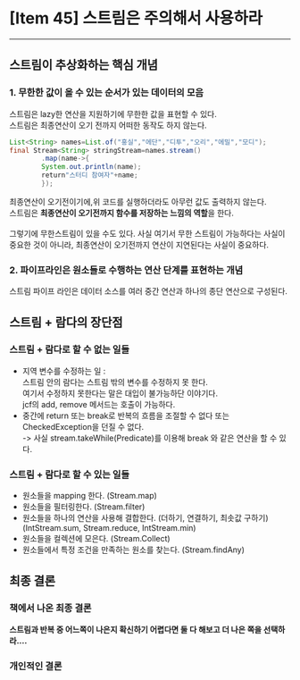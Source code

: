 # [Item 45] 스트림은 주의해서 사용하라

- - - -

## 스트림이 추상화하는 핵심 개념

### 1. 무한한 값이 올 수 있는 순서가 있는 데이터의 모음

스트림은 lazy한 연산을 지원하기에 무한한 값을 표현할 수 있다.<br>
스트림은 최종연산이 오기 전까지 어떠한 동작도 하지 않는다.

```java
List<String> names=List.of("홍실","에단","디투","오리","에밀","모디");
final Stream<String> stringStream=names.stream()
        .map(name->{
        System.out.println(name);
        return"스터디 참여자"+name;
        });
```

최종연산이 오기전이기에,위 코드를 실행하더라도 아무런 값도 출력하지 않는다.<br>
스트림은 **최종연산이 오기전까지 함수를 저장하는 느낌의 역할**을 한다.<br><br>
그렇기에 무한스트림이 있을 수도 있다. 사실 여기서 무한 스트림이 가능하다는 사실이 중요한 것이 아니라, 최종연산이 오기전까지 연산이 지연된다는 사실이 중요하다.

### 2. 파이프라인은 원소들로 수행하는 연산 단계를 표현하는 개념

스트림 파이프 라인은 데이터 소스를 여러 중간 연산과 하나의 종단 연산으로 구성된다.

## 스트림 + 람다의 장단점

### 스트림 + 람다로 할 수 없는 일들

- 지역 변수를 수정하는 일 : <br>
  스트림 안의 람다는 스트림 밖의 변수를 수정하지 못 한다.<br>
  여기서 수정하지 못한다는 말은 대입이 불가능하단 이야기다.<br>
  jcf의 add, remove 메서드는 호출이 가능하다. <br>
- 중간에 return 또는 break로 반복의 흐름을 조절할 수 없다 또는 CheckedException을 던질 수 없다.<br>
  -> 사실 stream.takeWhile(Predicate<T>)를 이용해 break 와 같은 연산을 할 수 있다.

### 스트림 + 람다로 할 수 있는 일들

- 원소들을 mapping 한다. (Stream.map)
- 원소들을 필터링한다. (Stream.filter)
- 원소들을 하나의 연산을 사용해 결합한다. (더하기, 연결하기, 최솟값 구하기) <br>
  (IntStream.sum, Stream.reduce, IntStream.min)
- 원소들을 컬렉션에 모은다. (Stream.Collect)
- 원소들에서 특정 조건을 만족하는 원소를 찾는다. (Stream.findAny)

## 최종 결론

### 책에서 나온 최종 결론

**스트림과 반복 중 어느쪽이 나은지 확신하기 어렵다면 둘 다 해보고 더 나은 쪽을 선택하라....**

### 개인적인 결론
